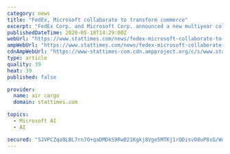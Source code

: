 ```yaml
---
category: news
title: "FedEx, Microsoft collaborate to transform commerce"
excerpt: "FedEx Corp. and Microsoft Corp. announced a new multiyear collaboration to help transform commerce by combining the global digital and logistics network of FedEx with the power of Microsoft's intelligent cloud."
publishedDateTime: 2020-05-18T14:29:00Z
webUrl: "https://www.stattimes.com/news/fedex-microsoft-collaborate-to-transform-commerce-logistics/"
ampWebUrl: "https://www.stattimes.com/news/fedex-microsoft-collaborate-to-transform-commerce-logistics/amp/"
cdnAmpWebUrl: "https://www-stattimes-com.cdn.ampproject.org/c/s/www.stattimes.com/news/fedex-microsoft-collaborate-to-transform-commerce-logistics/amp/"
type: article
quality: 39
heat: 39
published: false

provider:
  name: air cargo
  domain: stattimes.com

topics:
  - Microsoft AI
  - AI

secured: "SJVPCZqa9LBL7rn7O+qaDMDkS9Rw021Kgkj8Vge5MTKj1rQDisvO8uP8sG/WoSkVzWIwqYTQhuIzACZ7A0McJc4tZ9S0KclZL/IXyOkZis0Y/bn3i0k87AyZi4NTN3GkGXOE0QtSkWB9hVJvlYBXXoi2O3YZXmhc4/ZnMYtqDBJZzA5K2zGEMIL0TxAweTDHKyXbjdlmhyMeYaQ0n/GcDkc0B0IO+UsbdC3g1aHU9p/WGDRTjYKEYkMF0+eiXCaeS2HprUQ3zvTJ0kI96d+FWiRSMVGv5Hpnoa5HNtrd9v4vLiQlromyla5z4ZU0k4IMeCJkHYXOdtAOVKVYkMpHiFD3bUVcH3j1xf6LHVayzc8kdwWMpRiUlpKE7LXBmnkcm3xQG3jZGnWtExMm68WVYHkCGcckFqiEvECX+4H3XLIH8t3KSndI/j07xYy8ZPE+vlaG6QwGxoRGs9GQcNToqYw+chr+M9jlDnwp4tk1Sk4=;LrT+LxcC5tdbYLOG8jap5g=="
---
```


